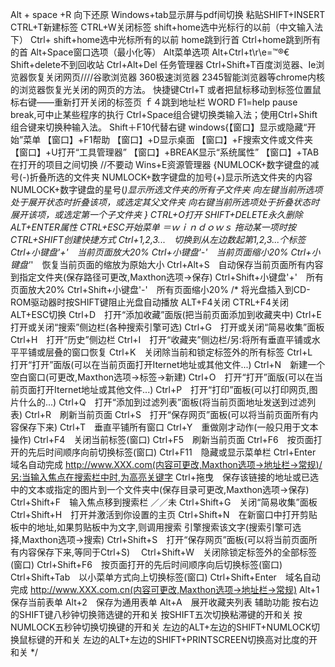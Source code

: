 Alt + space +R 向下还原
Windows+tab显示屏与pdf间切换
粘贴SHIFT+INSERT
CTRL+T新建标签
CTRL+W关闭标签
shift+home选中光标行的以前（中文输入法下）
Ctrl+ shift+home选中光标所有的以前
home跳到行首
Ctrl+home跳到所有的首
Alt+Space窗口选项（最小化等）
Alt菜单选项
Alt+Ctrl+t\r\e=™®€
Shift+delete不到回收站
Ctrl+Alt+Del 任务管理器
Ctrl+Shift+T百度浏览器、Ie浏览器恢复关闭网页////谷歌浏览器 360极速浏览器 2345智能浏览器等chrome内核的浏览器恢复光关闭的网页的方法。
快捷键Ctrl+T 或者把鼠标移动到标签位置鼠标右键——重新打开关闭的标签页
ｆ４跳到地址栏
WORD F1=help
pause break,可中止某些程序的执行
Ctrl+Space组合键切换类输入法；使用Ctrl+Shift组合键来切换种输入法。 
Shift＋F10代替右键
windows{【窗口】显示或隐藏“开始”菜单 
【窗口】+F1帮助 
【窗口】+D显示桌面 
【窗口】+F搜索文件或文件夹 
【窗口】+U打开“工具管理器” 
【窗口】+BREAK显示“系统属性” 
【窗口】+TAB在打开的项目之间切换 //不要动
Wins+E资源管理器
{NUMLOCK+数字键盘的减号(-)折叠所选的文件夹 
NUMLOCK+数字键盘的加号(+)显示所选文件夹的内容 
NUMLOCK+数字键盘的星号(*)显示所选文件夹的所有子文件夹 
向左键当前所选项处于展开状态时折叠该项，或选定其父文件夹 
向右键当前所选项处于折叠状态时展开该项，或选定第一个子文件夹 }
CTRL+O打开 
SHIFT+DELETE永久删除
ALT+ENTER属性 
CTRL+ESC开始菜单 ＝ｗｉｎｄｏｗｓ
拖动某一项时按CTRL+SHIFT创建快捷方式 
Ctrl+1,2,3...　切换到从左边数起第1,2,3...个标签 
Ctrl+小键盘'+'　当前页面放大20% 
Ctrl+小键盘'-'　当前页面缩小20% 
Ctrl+小键盘'*'　恢复当前页面的缩放为原始大小 
Ctrl+Alt+S　自动保存当前页面所有内容到指定文件夹(保存路径可更改,Maxthon选项→保存) 
Ctrl+Shift+小键盘'+'　所有页面放大20% 
Ctrl+Shift+小键盘'-'　所有页面缩小20% 
/*
将光盘插入到CD-ROM驱动器时按SHIFT键阻止光盘自动播放 
ALT+F4关闭 
CTRL+F4关闭 
ALT+ESC切换 
Ctrl+D　打开“添加收藏”面版(把当前页面添加到收藏夹中) 
Ctrl+E　打开或关闭“搜索”侧边栏(各种搜索引擎可选) 
Ctrl+G　打开或关闭“简易收集”面板 
Ctrl+H　打开“历史”侧边栏 
Ctrl+I　打开“收藏夹”侧边栏/另:将所有垂直平铺或水平平铺或层叠的窗口恢复 
Ctrl+K　关闭除当前和锁定标签外的所有标签 
Ctrl+L　打开“打开”面版(可以在当前页面打开Iternet地址或其他文件...) 
Ctrl+N　新建一个空白窗口(可更改,Maxthon选项→标签→新建) 
Ctrl+O　打开“打开”面版(可以在当前页面打开Iternet地址或其他文件...) 
Ctrl+P　打开“打印”面板(可以打印网页,图片什么的...) 
Ctrl+Q　打开“添加到过滤列表”面板(将当前页面地址发送到过滤列表) 
Ctrl+R　刷新当前页面 
Ctrl+S　打开“保存网页”面板(可以将当前页面所有内容保存下来) 
Ctrl+T　垂直平铺所有窗口 
Ctrl+Y　重做刚才动作(一般只用于文本操作) 
Ctrl+F4　关闭当前标签(窗口) 
Ctrl+F5　刷新当前页面 
Ctrl+F6　按页面打开的先后时间顺序向前切换标签(窗口) 
Ctrl+F11　隐藏或显示菜单栏 
Ctrl+Enter　域名自动完成 http://www.XXX.com(内容可更改,Maxthon选项→地址栏→常规)/另:当输入焦点在搜索栏中时,为高亮关键字
Ctrl+拖曳　保存该链接的地址或已选中的文本或指定的图片到一个文件夹中(保存目录可更改,Maxthon选项→保存) 
Ctrl+Shift+F　输入焦点移到搜索栏 ／／未
Ctrl+Shift+G　关闭“简易收集”面板 
Ctrl+Shift+H　打开并激活到你设置的主页 
Ctrl+Shift+N　在新窗口中打开剪贴板中的地址,如果剪贴板中为文字,则调用搜索 引擎搜索该文字(搜索引擎可选择,Maxthon选项→搜索) 
Ctrl+Shift+S　打开“保存网页”面板(可以将当前页面所有内容保存下来,等同于Ctrl+S)　 
Ctrl+Shift+W　关闭除锁定标签外的全部标签(窗口) 
Ctrl+Shift+F6　按页面打开的先后时间顺序向后切换标签(窗口) 
Ctrl+Shift+Tab　以小菜单方式向上切换标签(窗口) 
Ctrl+Shift+Enter　域名自动完成 http://www.XXX.com.cn(内容可更改,Maxthon选项→地址栏→常规)
Alt+1　保存当前表单 
Alt+2　保存为通用表单 
Alt+A　展开收藏夹列表 
辅助功能 
按右边的SHIFT键八秒钟切换筛选键的开和关 
按SHIFT五次切换粘滞键的开和关 
按NUMLOCK五秒钟切换切换键的开和关 
左边的ALT+左边的SHIFT+NUMLOCK切换鼠标键的开和关 
左边的ALT+左边的SHIFT+PRINTSCREEN切换高对比度的开和关 
*/
